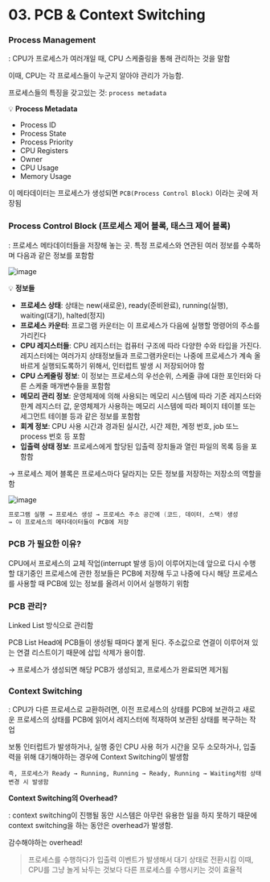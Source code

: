 # 03. PCB & Context Switching

### Process Management

: CPU가 프로세스가 여러개일 때, CPU 스케줄링을 통해 관리하는 것을 말함

이때, CPU는 각 프로세스들이 누군지 알아야 관리가 가능함.

프로세스들의 특징을 갖고있는 것: `process metadata`


💡 **Process Metadata**  
- Process ID
- Process State
- Process Priority
- CPU Registers
- Owner
- CPU Usage
- Memory Usage


이 메타데이터는 프로세스가 생성되면 `PCB(Process Control Block)` 이라는 곳에 저장됨

### Process Control Block (프로세스 제어 블록, 태스크 제어 블록)

: 프로세스 메타데이터들을 저장해 놓는 곳. 특정 프로세스와 연관된 여러 정보를 수록하며 다음과 같은 정보를 포함함

![image](https://user-images.githubusercontent.com/46514182/184569499-6d441eeb-67a9-40c1-9fd0-a742d043ea1a.png)



💡 **정보들**
- **프로세스 상태**: 상태는 new(새로운), ready(준비완료), running(실행), waiting(대기), halted(정지)
- **프로세스 카운터**: 프로그램 카운터는 이 프로세스가 다음에 실행할 명령어의 주소를 가리킨다
- **CPU 레지스터들**: CPU 레지스터는 컴퓨터 구조에 따라 다양한 수와 타입을 가진다. 레지스터에는 여러가지 상태정보들과 프로그램카운터는 나중에 프로세스가 계속 올바르게 실행되도록하기 위해서, 인터럽트 발생 시 저장되어야 함
- **CPU 스케줄링 정보**: 이 정보는 프로세스의 우선순위, 스케줄 큐에 대한 포인터와 다른 스케줄 매개변수들을 포함함
- **메모리 관리 정보**: 운영체제에 의해 사용되는 메모리 시스템에 따라 기준 레지스터와 한계 레지스터 값, 운영체제가 사용하는 메모리 시스템에 따라 페이지 테이블 또는 세그먼트 테이블 등과 같은 정보를 포함함
- **회계 정보**: CPU 사용 시간과 경과된 실시간, 시간 제한, 계정 번호, job 또느 process 번호 등 포함
- **입출력 상태 정보**: 프로세스에게 할당된 입출력 장치들과 열린 파일의 목록 등을 포함함


→ 프로세스 제어 블록은 프로세스마다 달라지는 모든 정보를 저장하는 저장소의 역할을 함

![image](https://user-images.githubusercontent.com/46514182/184569513-911c8de6-1e10-4c7f-a852-a0158da665b6.png)  


```c
프로그램 실행 → 프로세스 생성 → 프로세스 주소 공간에 (코드, 데이터, 스택) 생성
→ 이 프로세스의 메타데이터들이 PCB에 저장
```

### PCB 가 필요한 이유?

CPU에서 프로세스의 교체 작업(interrupt 발생 등)이 이루어지는데 앞으로 다시 수행할 대기중인 프로세스에 관한 정보들은 PCB에 저장해 두고 나중에 다시 해당 프로세스를 사용할 때 PCB에 있는 정보를 올려서 이어서 실행하기 위함

### PCB 관리?

Linked List 방식으로 관리함

PCB List Head에 PCB들이 생성될 때마다 붙게 된다. 주소값으로 연결이 이루어져 있는 연결 리스트이기 때문에 삽입 삭제가 용이함.

→ 프로세스가 생성되면 해당 PCB가 생성되고, 프로세스가 완료되면 제거됨

### Context Switching

: CPU가 다른 프로세스로 교환하려면, 이전 프로세스의 상태를 PCB에 보관하고 새로운 프로세스의 상태를 PCB에 읽어서 레지스터에 적재하여 보관된 상태를 복구하는 작업

보통 인터럽트가 발생하거나, 실행 중인 CPU 사용 허가 시간을 모두 소모하거나, 입출력을 위해 대기해야하는 경우에 Context Switching이 발생함

`즉, 프로세스가 Ready → Running, Running → Ready, Running → Waiting처럼 상태 변경 시 발생함`

**Context Switching의 Overhead?**

: context switching이 진행될 동안 시스템은 아무런 유용한 일을 하지 못하기 때문에 context switching을 하는 동안은 overhead가 발생함.

감수해야하는 overhead!

> 프로세스를 수행하다가 입출력 이벤트가 발생해서 대기 상태로 전환시킴
이때, CPU를 그냥 놀게 놔두는 것보다 다른 프로세스를 수행시키는 것이 효율적
>
